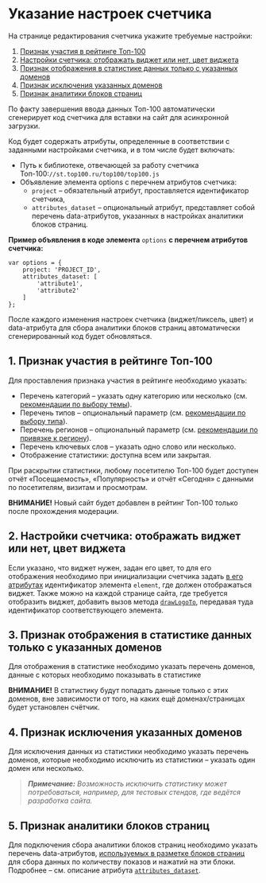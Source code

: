# Указание настроек счетчика

На странице редактирования счетчика укажите требуемые настройки:

1. [Признак участия в рейтинге Топ-100](ukazanie-nastroek-schetchika.md#1-priznak-uchastiya-v-reitinge-top-100)
2. [Настройки счетчика: отображать виджет или нет, цвет виджета](ukazanie-nastroek-schetchika.md#2-nastroiki-schetchika-otobrazhat-vidzhet-ili-net-cvet-vidzheta)
3. [Признак отображения в статистике данных только с указанных доменов](ukazanie-nastroek-schetchika.md#3-priznak-otobrazheniya-v-statistike-dannykh-tolko-s-ukazannykh-domenov)
4. [Признак исключения указанных доменов](ukazanie-nastroek-schetchika.md#4-priznak-isklyucheniya-ukazannykh-domenov)
5. [Признак аналитики блоков страниц](ukazanie-nastroek-schetchika.md#5-priznak-analitiki-blokov-stranic)

По факту завершения ввода данных Топ-100 автоматически сгенерирует код счетчика для вставки на сайт для асинхронной загрузки.

Код будет содержать атрибуты, определенные в соответствии с заданными настройками счетчика, и в том числе будет включать:

* Путь к библиотеке, отвечающей за работу счетчика Топ-100:`//st.top100.ru/top100/top100.js`
* Объявление элемента options с перечнем атрибутов счетчика:
  * `project` – обязательный атрибут, проставляется идентификатор счетчика,
  * `attributes_dataset` – опциональный атрибут, представляет собой перечень data-атрибутов, указанных в настройках аналитики блоков страниц.

**Пример объявления в коде элемента** `options` **с перечнем атрибутов счетчика:**

```text
var options = {
    project: 'PROJECT_ID',
    attributes_dataset: [
        'attribute1',
        'attribute2'
    ]
};
```

После каждого изменения настроек счетчика \(виджет/пиксель, цвет\) и data-атрибута для сбора аналитики блоков страниц автоматически сгенерированный код будет обновляться.

## 1. **Признак участия в рейтинге Топ-100**

Для проставления признака участия в рейтинге необходимо указать:

* Перечень категорий – указать одну категорию или несколько \(см. [рекомендации по выбору темы](http://help.rambler.ru/top100/top100-faq/1525/)\).
* Перечень типов – опциональный параметр \(см. [рекомендации по выбору типа](http://help.rambler.ru/top100/top100-faq/1526/)\).
* Перечень регионов – опциональный параметр \(см. [рекомендации по привязке к региону](http://help.rambler.ru/top100/top100-faq/1346/)\).
* Перечень ключевых слов – указать одно слово или несколько.
* Отображение статистики: доступна всем или закрытая.

При раскрытии статистики, любому посетителю Топ-100 будет доступен отчёт «Посещаемость», «Популярность» и отчёт «Сегодня» с данными по посетителям, визитам и просмотрам.

**ВНИМАНИЕ!** Новый сайт будет добавлен в рейтинг Топ-100 только после прохождения модерации.

## 2. **Настройки счетчика: отображать виджет или нет, цвет виджета**

Если указано, что виджет нужен, задан его цвет, то для его отображения необходимо при инициализации счетчика задать [в его атрибутах](../donastroika-schetchika/atributy-schetchika.md) идентификатор элемента `element`, где должен отображаться виджет. Также можно на каждой странице сайта, где требуется отобразить виджет, добавить вызов метода [`drawLogoTo`](../donastroika-schetchika/metody-po-rabote-so-schetchikom.md), передавая туда идентификатор соответствующего элемента.

## 3. **Признак отображения в статистике данных только с указанных доменов**

Для отображения в статистике необходимо указать перечень доменов, данные с которых необходимо показывать в статистике

**ВНИМАНИЕ!** В статистику будут попадать данные только с этих доменов, вне зависимости от того, на каких ещё доменах/страницах будет установлен счётчик.

## 4. **Признак исключения указанных доменов**

Для исключения данных из статистики необходимо указать перечень доменов, которые необходимо исключить из статистики – указать один домен или несколько.

> _**Примечание:** Возможность исключить статистику может потребоваться, например, для тестовых стендов, где ведётся разработка сайта._

## 5. **Признак аналитики блоков страниц**

Для подключения сбора аналитики блоков страниц необходимо указать перечень data-атрибутов, [используемых в разметке блоков страниц](../razmetka-celevykh-deistvii/razmetka-stranic-saita-dlya-analitiki-blokov.md) для сбора данных по количеству показов и нажатий на эти блоки. Подробнее – см. описание атрибута [`attributes_dataset`](../donastroika-schetchika/atributy-schetchika.md).

